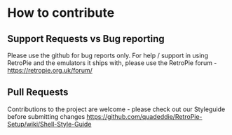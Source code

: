 # How to contribute

## Support Requests vs Bug reporting

Please use the github for bug reports only. For help / support in using RetroPie and the emulators
it ships with, please use the RetroPie forum - https://retropie.org.uk/forum/

## Pull Requests

Contributions to the project are welcome - please check out our Styleguide before submitting changes
https://github.com/quadeddie/RetroPie-Setup/wiki/Shell-Style-Guide